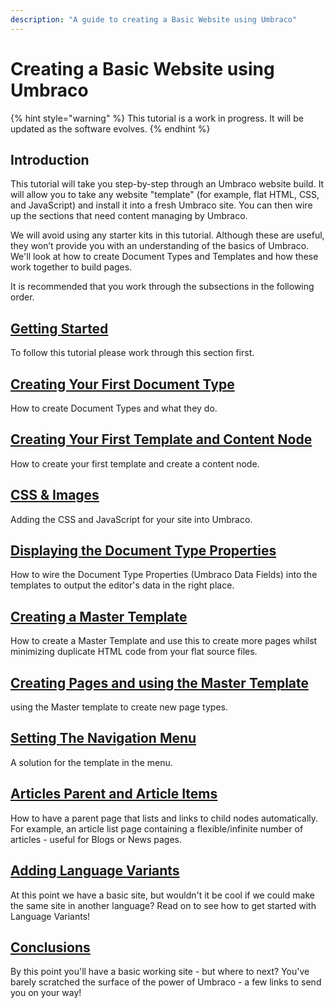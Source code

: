 ```yaml
---
description: "A guide to creating a Basic Website using Umbraco"
---
```

# Creating a Basic Website using Umbraco

{% hint style="warning" %}
This tutorial is a work in progress. It will be updated as the software evolves.
{% endhint %}

## Introduction

This tutorial will take you step-by-step through an Umbraco website build. It will allow you to take any website "template" (for example, flat HTML, CSS, and JavaScript) and install it into a fresh Umbraco site. You can then wire up the sections that need content managing by Umbraco.  

We will avoid using any starter kits in this tutorial. Although these are useful, they won’t provide you with an understanding of the basics of Umbraco. We'll look at how to create Document Types and Templates and how these work together to build pages.

It is recommended that you work through the subsections in the following order.

## [Getting Started](getting-started.md)

To follow this tutorial please work through this section first.

## [Creating Your First Document Type](document-types.md)

How to create Document Types and what they do.

## [Creating Your First Template and Content Node](creating-your-first-template-and-content-node.md)

How to create your first template and create a content node.

## [CSS & Images](css-and-images.md)

Adding the CSS and JavaScript for your site into Umbraco.

## [Displaying the Document Type Properties](displaying-the-document-type-properties.md)

How to wire the Document Type Properties (Umbraco Data Fields) into the templates to output the editor's data in the right place.

## [Creating a Master Template](creating-master-template-part-1.md)

How to create a Master Template and use this to create more pages whilst minimizing duplicate HTML code from your flat source files.

## [Creating Pages and using the Master Template](creating-master-template-part-2.md)

using the Master template to create new page types.

## [Setting The Navigation Menu](setting-the-navigation-menu.md)

A solution for the template in the menu.

## [Articles Parent and Article Items](article-parent-and-article-items.md)

How to have a parent page that lists and links to child nodes automatically. For example, an article list page containing a flexible/infinite number of articles - useful for Blogs or News pages.

## [Adding Language Variants](adding-language-variants.md)

At this point we have a basic site, but wouldn't it be cool if we could make the same site in another language? Read on to see how to get started with Language Variants!

## [Conclusions](conclusion.md)

By this point you'll have a basic working site - but where to next?  You've barely scratched the surface of the power of Umbraco - a few links to send you on your way!

